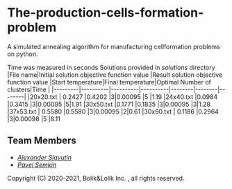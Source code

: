 # The-production-cells-formation-problem

A simulated annealing algorithm for manufacturing cellformation problems on python.

Time was measured in seconds
Solutions provided in *solutions* directory
|File name|Initial solution objective function value |Result solution objective function value |Start temperature|Final temperature|Optimal Number of clusters|Time    |
|---------|----------|----------|----------|--------|--------|--------|
|20x20.txt   | 0.2427   |0.4202 |3|0.00095 |5 |1.19 
|24x40.txt |0.0984    |0.3415  |3|0.00095  |5|1.91
|30x50.txt  |0.1771    |0.1835  |3|0.00095 |3|1.28
|37x53.txt   | 0.5580   |0.5580 |3|0.00095 |2|0.61 
|30x90.txt   | 0.1186   |0.2964 |3|0.00098 |5 |8.11 

## Team Members
- *[Alexander Slavutin](https://github.com/AlexanderSlav)* 
- *[Pavel Semkin](https://github.com/PVSemk)*

Copyright (C) 2020-2021, Bolik&Lolik Inc. , all rights reserved.
